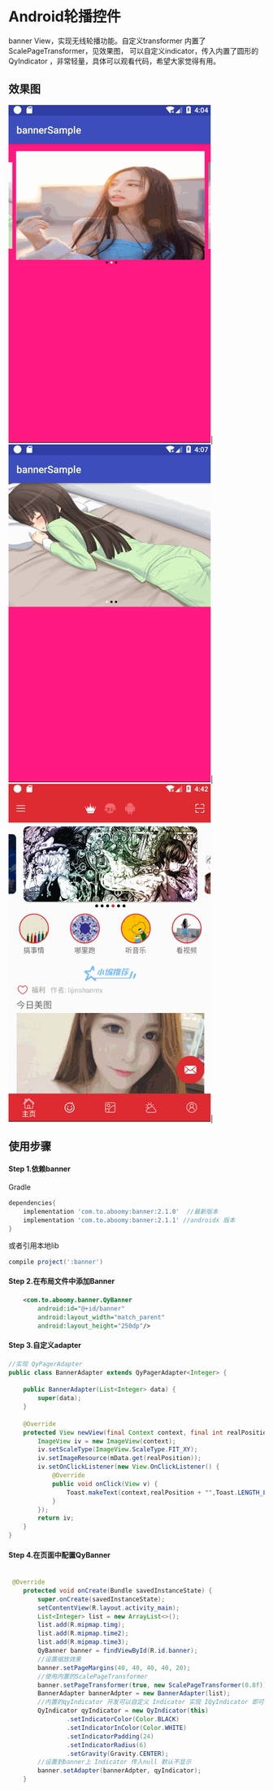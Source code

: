 # Android轮播控件

banner View，实现无线轮播功能。自定义transformer 内置了ScalePageTransformer，见效果图，
可以自定义indicator，传入内置了圆形的 QyIndicator ，非常轻量，具体可以观看代码，希望大家觉得有用。

## 效果图

![效果示例](gif/auto3.gif)|
![效果示例](gif/auto4.gif)|
![效果示例](gif/auto5.gif)|


## 使用步骤

#### Step 1.依赖banner
Gradle 
```groovy
dependencies{
    implementation 'com.to.aboomy:banner:2.1.0'  //最新版本
    implementation 'com.to.aboomy:banner:2.1.1' //androidx 版本
}
```
或者引用本地lib
```groovy
compile project(':banner')
```


#### Step 2.在布局文件中添加Banner
```xml
    <com.to.aboomy.banner.QyBanner
        android:id="@+id/banner"
        android:layout_width="match_parent"
        android:layout_height="250dp"/>
```

#### Step 3.自定义adapter
```java
//实现 QyPagerAdapter
public class BannerAdapter extends QyPagerAdapter<Integer> {

    public BannerAdapter(List<Integer> data) {
        super(data);
    }

    @Override
    protected View newView(final Context context, final int realPosition) {
        ImageView iv = new ImageView(context);
        iv.setScaleType(ImageView.ScaleType.FIT_XY);
        iv.setImageResource(mData.get(realPosition));
        iv.setOnClickListener(new View.OnClickListener() {
            @Override
            public void onClick(View v) {
                Toast.makeText(context,realPosition + "",Toast.LENGTH_LONG).show();
            }
        });
        return iv;
    }
}
```

#### Step 4.在页面中配置QyBanner

```java

 @Override
    protected void onCreate(Bundle savedInstanceState) {
        super.onCreate(savedInstanceState);
        setContentView(R.layout.activity_main);
        List<Integer> list = new ArrayList<>();
        list.add(R.mipmap.timg);
        list.add(R.mipmap.time2);
        list.add(R.mipmap.time3);
        QyBanner banner = findViewById(R.id.banner);
        //设置缩放效果
        banner.setPageMargins(40, 40, 40, 40, 20);
        //使用内置的ScalePageTransformer
        banner.setPageTransformer(true, new ScalePageTransformer(0.8f));
        BannerAdapter bannerAdpter = new BannerAdapter(list);
        //内置的qyIndicator 开发可以自定义 Indicator 实现 IQyIndicator 即可
        QyIndicator qyIndicator = new QyIndicator(this)
                .setIndicatorColor(Color.BLACK)
                .setIndicatorInColor(Color.WHITE)
                .setIndicatorPadding(24)
                .setIndicatorRadius(6)
                .setGravity(Gravity.CENTER);
        //设置到banner上 Indicator 传入null 默认不显示
        banner.setAdapter(bannerAdpter, qyIndicator);
    }
```

